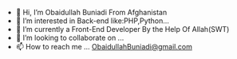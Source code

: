 - 👋 Hi, I’m Obaidullah Buniadi From Afghanistan 
- 👀 I’m interested in Back-end like:PHP,Python...
- 🌱 I’m currently a Front-End Developer By the Help Of Allah(SWT)
- 💞️ I’m looking to collaborate on ...
- 📫 How to reach me ...  ObaidullahBuniadi@gmail.com

<!---
Buniadi/Buniadi is a ✨ special ✨ repository because its `README.md` (this file) appears on your GitHub profile.
You can click the Preview link to take a look at your changes.
--->
